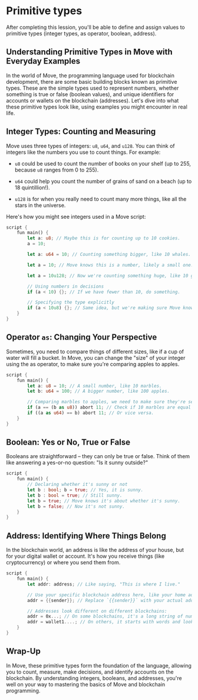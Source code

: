 # Primitive types

After completing this lession, you'll be able to define and assign values to primitive types (integer types, as operator, boolean, address).

## Understanding Primitive Types in Move with Everyday Examples

In the world of Move, the programming language used for blockchain development, there are some basic building blocks known as primitive types. These are the simple types used to represent numbers, whether something is true or false (boolean values), and unique identifiers for accounts or wallets on the blockchain (addresses). Let's dive into what these primitive types look like, using examples you might encounter in real life.

## Integer Types: Counting and Measuring

Move uses three types of integers: `u8`, `u64`, and `u128`. You can think of integers like the numbers you use to count things. For example:

* `u8` could be used to count the number of books on your shelf (up to 255, because `u8` ranges from 0 to 255).

* `u64` could help you count the number of grains of sand on a beach (up to 18 quintillion!).

* `u128` is for when you really need to count many more things, like all the stars in the universe.

Here's how you might see integers used in a Move script:

```rust
script {
    fun main() {
        let a: u8; // Maybe this is for counting up to 10 cookies.
        a = 10;

        let a: u64 = 10; // Counting something bigger, like 10 whales.

        let a = 10; // Move knows this is a number, likely a small one.

        let a = 10u128; // Now we're counting something huge, like 10 galaxies!

        // Using numbers in decisions
        if (a < 10) {}; // If we have fewer than 10, do something.

        // Specifying the type explicitly
        if (a < 10u8) {}; // Same idea, but we're making sure Move knows the size.
    }
}
```

## Operator `as`: Changing Your Perspective

Sometimes, you need to compare things of different sizes, like if a cup of water will fill a bucket. In Move, you can change the "size" of your integer using the as operator, to make sure you're comparing apples to apples.

```rust
script {
    fun main() {
        let a: u8 = 10; // A small number, like 10 marbles.
        let b: u64 = 100; // A bigger number, like 100 apples.

        // Comparing marbles to apples, we need to make sure they're seen the same way.
        if (a == (b as u8)) abort 11; // Check if 10 marbles are equal to 100 apples, viewed as marbles.
        if ((a as u64) == b) abort 11; // Or vice versa.
    }
}
```

## Boolean: Yes or No, True or False

Booleans are straightforward – they can only be true or false. Think of them like answering a yes-or-no question: "Is it sunny outside?"

```rust
script {
    fun main() {
        // Declaring whether it's sunny or not
        let b : bool; b = true; // Yes, it is sunny.
        let b : bool = true; // Still sunny.
        let b = true; // Move knows it's about whether it's sunny.
        let b = false; // Now it's not sunny.
    }
}
```

## Address: Identifying Where Things Belong

In the blockchain world, an address is like the address of your house, but for your digital wallet or account. It's how you receive things (like cryptocurrency) or where you send them from.

```rust
script {
    fun main() {
        let addr: address; // Like saying, "This is where I live."

        // Use your specific blockchain address here, like your home address but for digital transactions.
        addr = {{sender}}; // Replace `{{sender}}` with your actual address.

        // Addresses look different on different blockchains:
        addr = 0x...; // On some blockchains, it's a long string of numbers and letters.
        addr = wallet1....; // On others, it starts with words and looks a bit friendlier.
    }
}
```

## Wrap-Up

In Move, these primitive types form the foundation of the language, allowing you to count, measure, make decisions, and identify accounts on the blockchain. By understanding integers, booleans, and addresses, you're well on your way to mastering the basics of Move and blockchain programming.